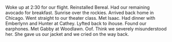 Woke up at 2:30 for our flight. Reinstalled Bereal. Had our remaining avocado for breakfast. Sunrise over the rockies. Arrived back home in Chicago. Went straight to our theater class. Met Isaac. Had dinner with Emberlynn and Hunter at Cathey. Lyfted back to ihouse. Found our earphones. Met Gabby at Woodlawn. Oof. Think we severely misunderstood her. She gave us our jacket and we cried on the way back.